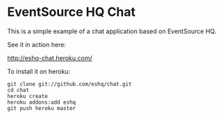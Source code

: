 EventSource HQ Chat
===================

This is a simple example of a chat application based on EventSource HQ.

See it in action here:

http://eshq-chat.heroku.com/

To install it on heroku:

    git clone git://github.com/eshq/chat.git
    cd chat
    heroku create
    heroku addons:add eshq
    git push heroku master
